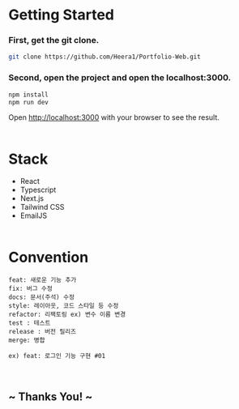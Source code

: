 # Getting Started

### First, get the git clone.

```bash
git clone https://github.com/Heera1/Portfolio-Web.git
```

### Second, open the project and open the localhost:3000.

```bash
npm install
npm run dev
```

Open [http://localhost:3000](http://localhost:3000) with your browser to see the result.
<br/>
<br/>

# Stack

- React
- Typescript
- Next.js
- Tailwind CSS
- EmailJS
  <br/>
  <br/>

# Convention

```
feat: 새로운 기능 추가
fix: 버그 수정
docs: 문서(주석) 수정
style: 레이아웃, 코드 스타일 등 수정
refactor: 리팩토링 ex) 변수 이름 변경
test : 테스트
release : 버전 릴리즈
merge: 병합

ex) feat: 로그인 기능 구현 #01
```

<br/>

## ~ Thanks You! ~
